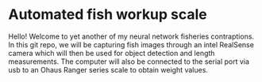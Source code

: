 # Automated fish workup scale

Hello! Welcome to yet another of my neural network fisheries contraptions. In this git repo, we will be capturing fish images through an intel RealSense camera which will then be used for object detection and length measurements. The computer will also be connected to the serial port via usb to an Ohaus Ranger series scale to obtain weight values. 

